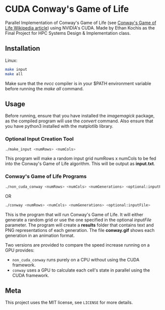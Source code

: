 # CUDA Conway's Game of Life

Parallel Implementation of Conway's Game of Life (see [Conway's Game of Life Wikipedia article](https://en.wikipedia.org/wiki/Conway%27s_Game_of_Life)) using NVIDIA's CUDA.  Made by Ethan Kochis as the Final Project for HPC Systems Design & Implementation class.

## Installation

Linux:

```sh
make input
make all
```

Make sure that the *nvcc* compiler is in your $PATH environment variable before running the *make all* command.

## Usage

Before running, ensure that you have installed the *imagemagick* package, as the compiled program will use the *convert* command. Also ensure that you have python3 installed with the matplotlib library.

### Optional Input Creation Tool

```sh
./make_input <numRows> <numCols>
```

This program will make a random input grid numRows x numCols to be fed into the Conway's Game of Life algorithm.  This will be output as **input.txt**.

### Conway's Game of Life Programs

```sh
./non_cuda_conway <numRows> <numCols> <numGenerations> <optional:inputFile>
```
OR
```sh
./conway <numRows> <numCols> <numGenerations> <optional:inputFile>
```

This is the program that will run Conway's Game of Life.  It will either generate a random grid or use the one specified in the optional *inputFile* parameter.  The program will create a **results** folder that contains text and PNG representations of each generation. The file **conway.gif** shows each generation in an animation format.

Two versions are provided to compare the speed increase running on a GPU provides:
* ``non_cuda_conway`` runs purely on a CPU without using the CUDA framework.
* ``conway`` uses a GPU to calculate each cell's state in parallel using the CUDA framework.

## Meta

This project uses the MIT license, see ``LICENSE`` for more details.
